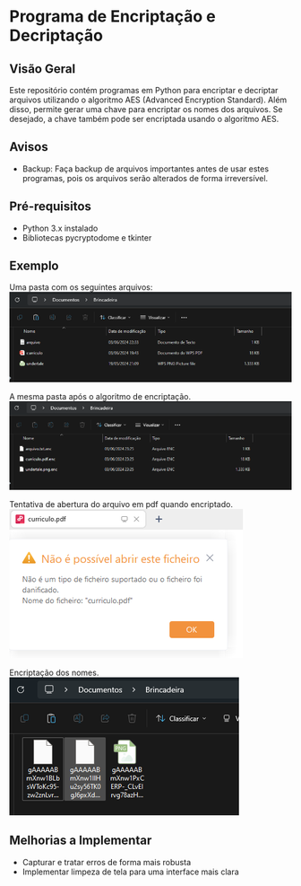 # Programa de Encriptação e Decriptação

## Visão Geral
Este repositório contém programas em Python para encriptar e decriptar arquivos utilizando o algoritmo AES (Advanced Encryption Standard). Além disso, permite gerar uma chave para encriptar os nomes dos arquivos. Se desejado, a chave também pode ser encriptada usando o algoritmo AES.

## Avisos
- Backup: Faça backup de arquivos importantes antes de usar estes programas, pois os arquivos serão alterados de forma irreversível.

## Pré-requisitos
- Python 3.x instalado
- Bibliotecas pycryptodome e tkinter

## Exemplo
Uma pasta com os seguintes arquivos:<br>
![NotEncryptedFiles](images/NotEncryptedFiles.png)<br>

A mesma pasta após o algoritmo de encriptação.<br>
![EncryptedFiles](images/EncryptedFiles.png)<br>

Tentativa de abertura do arquivo em pdf quando encriptado.<br>
![TryingToOpenEncryptedFile](images/TryingToOpenEncryptedFile.png)<br>

Encriptação dos nomes.<br>
![EncryptedFileName](images/EncryptedFileName.png)<br>

## Melhorias a Implementar
- Capturar e tratar erros de forma mais robusta
- Implementar limpeza de tela para uma interface mais clara
